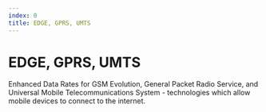 ```yaml
---
index: 0
title: EDGE, GPRS, UMTS
---
```

# EDGE, GPRS, UMTS

Enhanced Data Rates for GSM Evolution, General Packet Radio Service, and Universal Mobile Telecommunications System - technologies which allow mobile devices to connect to the internet.